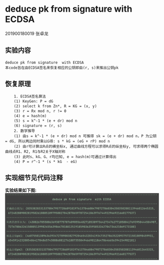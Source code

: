 # deduce pk from signature  with ECDSA

201900180019 张卓龙

## 实验内容
    deduce pk from signature  with ECDSA          
    本code旨在由ECDSA签名来恢复相应的公钥即由(r, s)来推出公钥pk                           
    

## 恢复原理         
        1. ECDSA签名算法                    
        (1) KeyGen: P = dG           
        (2) select k from Zn*, R = KG = (x, y)           
        (3) r = Rx mod n, r != 0             
        (4) e = hash(m)          
        (5) s = k^-1 * (e + dr) mod n         
        (6) signature = (r, s)               
        2. 数学推导       
        (1) 由s = k^-1 * (e + dr) mod n 可推得 sk = (e + dr) mod n，P 为公钥 = dG, 所以两边同时乘以G得: s * kG = (eG + rP) mod n        
        (2) 由r可计算出R点的横坐标x, 通过曲线方程可以求得R点的纵坐标y, 可求得两个椭圆曲线点R1、R2, R1与R2关于X轴对称            
        (3) 此时s、kG、G、r均已知, e = hash(m)可通过计算得出               
        (4) P = r^-1 * (s * kG  - eG)         

## 实现细节见代码注释

**实验结果如下图:**
![恢复结果](https://github.com/Zhang-SDU/cst-project/blob/main/SM2/deduce_pk/result.png)
